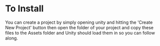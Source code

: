 # To Install
You can create a project by simply opening unity and hitting the 'Create New Project' button
then open the folder of your project and copy these files to the Assets folder and Unity should 
load them in so you can follow along.
